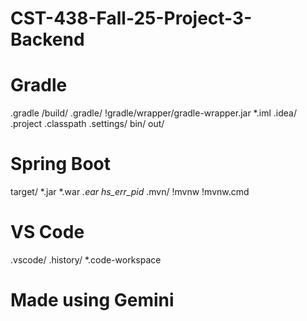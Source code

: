 # CST-438-Fall-25-Project-3-Backend
# Gradle
.gradle
/build/
.gradle/
!gradle/wrapper/gradle-wrapper.jar
*.iml
.idea/
.project
.classpath
.settings/
bin/
out/

# Spring Boot
target/
*.jar
*.war
*.ear
hs_err_pid*
.mvn/
!mvnw
!mvnw.cmd

# VS Code
.vscode/
.history/
*.code-workspace

# Made using Gemini